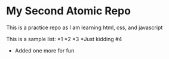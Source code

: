 # My Second Atomic Repo
This is a practice repo as I am learning html, css, and javascript


This is a sample list:
*1
*2
*3
*Just kidding #4
* Added one more for fun

